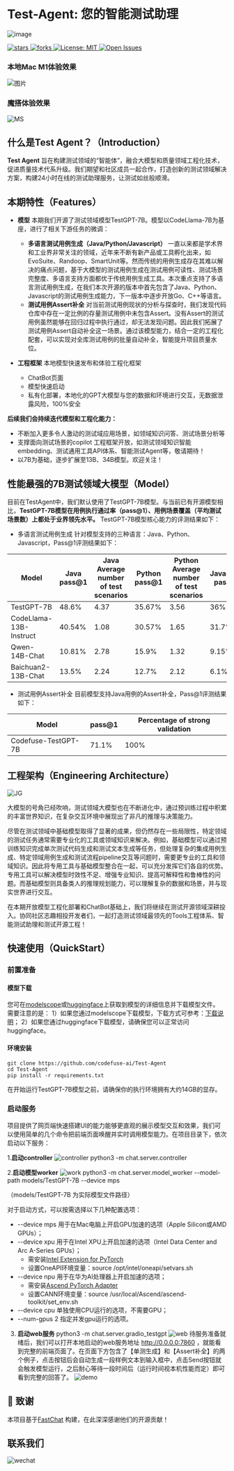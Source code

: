 # Test-Agent: 您的智能测试助理
![image](https://github.com/codefuse-ai/Test-Agent/assets/103973989/5737b652-1549-4242-bcb2-69e76603c5e6)


<p>
    <a href="https://github.com/codefuse-ai/Test-Agent">
        <img alt="stars" src="https://img.shields.io/github/stars/codefuse-ai/Test-Agent?style=social" />
    </a>
    <a href="https://github.com/codefuse-ai/Test-Agent">
        <img alt="forks" src="https://img.shields.io/github/forks/codefuse-ai/Test-Agent?style=social" />
    </a>
    <a href="https://github.com/codefuse-ai/Test-Agent/LICENCE">
      <img alt="License: MIT" src="https://badgen.net/badge/license/apache2.0/blue" />
    </a>
    <a href="https://github.com/codefuse-ai/Test-Agent/issues">
      <img alt="Open Issues" src="https://img.shields.io/github/issues-raw/codefuse-ai/Test-Agent" />
    </a>
</p>

### 本地Mac M1体验效果
![图片](https://github.com/codefuse-ai/Test-Agent/assets/103973989/8dba860f-c1bb-49d5-b9dd-a58e541562a6)

### 魔搭体验效果
![MS](https://github.com/codefuse-ai/Test-Agent/assets/103973989/0e50b258-44f9-4dc6-8e30-0a01cf62d02b)


## 什么是Test Agent？（Introduction）

**Test Agent** 旨在构建测试领域的“智能体”，融合大模型和质量领域工程化技术，促进质量技术代系升级。我们期望和社区成员一起合作，打造创新的测试领域解决方案，构建24小时在线的测试助理服务，让测试如丝般顺滑。
## 本期特性（Features）

* **模型** 本期我们开源了测试领域模型TestGPT-7B。模型以CodeLlama-7B为基座，进行了相关下游任务的微调：
  * **多语言测试用例生成（Java/Python/Javascript）** 一直以来都是学术界和工业界非常关注的领域，近年来不断有新产品或工具孵化出来，如EvoSuite、Randoop、SmartUnit等。然而传统的用例生成存在其难以解决的痛点问题，基于大模型的测试用例生成在测试用例可读性、测试场景完整度、多语言支持方面都优于传统用例生成工具。本次重点支持了多语言测试用例生成，在我们本次开源的版本中首先包含了Java、Python、Javascript的测试用例生成能力，下一版本中逐步开放Go、C++等语言。
  * **测试用例Assert补全**  对当前测试用例现状的分析与探查时，我们发现代码仓库中存在一定比例的存量测试用例中未包含Assert。没有Assert的测试用例虽然能够在回归过程中执行通过，却无法发现问题。因此我们拓展了测试用例Assert自动补全这一场景。通过该模型能力，结合一定的工程化配套，可以实现对全库测试用例的批量自动补全，智能提升项目质量水位。

* **工程框架** 本地模型快速发布和体验工程化框架
  - ChatBot页面
  - 模型快速启动
  - 私有化部署，本地化的GPT大模型与您的数据和环境进行交互，无数据泄露风险，100%安全

**后续我们会持续迭代模型和工程化能力：**
- 不断加入更多令人激动的测试域应用场景，如领域知识问答、测试场景分析等
- 支撑面向测试场景的copilot 工程框架开放，如测试领域知识智能embedding、测试通用工具API体系、智能测试Agent等，敬请期待！
- 以7B为基础，逐步扩展至13B、34B模型。欢迎关注！

## 性能最强的7B测试领域大模型（Model）
目前在TestAgent中，我们默认使用了TestGPT-7B模型。与当前已有开源模型相比，**TestGPT-7B模型在用例执行通过率（pass@1）、用例场景覆盖（平均测试场景数）上都处于业界领先水平。**
TestGPT-7B模型核心能力的评测结果如下：
- 多语言测试用例生成
针对模型支持的三种语言：Java、Python、Javascript，Pass@1评测结果如下：

| Model | Java pass@1 | Java Average number of test scenarios | Python pass@1 | Python Average number of test scenarios | Javascript pass@1 | Javascript Average number of test scenarios |
| --- | --- | --- | --- | --- | --- | --- |
| TestGPT-7B | 48.6% | 4.37 | 35.67% | 3.56 | 36% | 2.76 |
| CodeLlama-13B-Instruct | 40.54% | 1.08 | 30.57% | 1.65 | 31.7% | 3.13 |
| Qwen-14B-Chat | 10.81% | 2.78 | 15.9% | 1.32 | 9.15% | 4.22 |
| Baichuan2-13B-Chat | 13.5% | 2.24 | 12.7% | 2.12 | 6.1% | 3.31 |


- 测试用例Assert补全
目前模型支持Java用例的Assert补全，Pass@1评测结果如下：

| Model | pass@1 | Percentage of strong validation |
| --- | --- | --- |
| Codefuse-TestGPT-7B | 71.1% | 100% |


## 工程架构（Engineering Architecture）
![JG](https://github.com/codefuse-ai/Test-Agent/assets/103973989/1b61beff-df59-4ab3-843c-266413c8dbc4)

大模型的号角已经吹响，测试领域大模型也在不断进化中，通过预训练过程中积累的丰富世界知识，在复杂交互环境中展现出了非凡的推理与决策能力。

尽管在测试领域中基础模型取得了显著的成果，但仍然存在一些局限性，特定领域的测试任务通常需要专业化的工具或领域知识来解决。例如，基础模型可以通过预训练知识完成单次测试代码生成和测试文本生成等任务，但处理复杂的集成用例生成、特定领域用例生成和测试流程pipeline交互等问题时，需要更专业的工具和领域知识。因此将专用工具与基础模型整合在一起，可以充分发挥它们各自的优势。专用工具可以解决模型时效性不足、增强专业知识、提高可解释性和鲁棒性的问题。而基础模型则具备类人的推理规划能力，可以理解复杂的数据和场景，并与现实世界进行交互。

在本期开放模型工程化部署和ChatBot基础上，我们将继续在测试开源领域深耕投入。协同社区志趣相投开发者们，一起打造测试领域最领先的Tools工程体系、智能测试助理和测试开源工程！

## 快速使用（QuickStart）
### 前置准备

#### 模型下载

您可在[modelscope](https://modelscope.cn/models/codefuse-ai/TestGPT-7B)或[huggingface](https://huggingface.co/codefuse-ai/TestGPT-7B)上获取到模型的详细信息并下载模型文件。
需要注意的是：
1）如果您通过modelscope下载模型，下载方式可参考：[下载说明](https://www.modelscope.cn/docs/%E6%A8%A1%E5%9E%8B%E7%9A%84%E4%B8%8B%E8%BD%BD#%E4%BD%BF%E7%94%A8Git%E4%B8%8B%E8%BD%BD%E6%A8%A1%E5%9E%8B)；
2）如果您通过huggingface下载模型，请确保您可以正常访问huggingface。

#### 环境安装

```plain
git clone https://github.com/codefuse-ai/Test-Agent
cd Test-Agent
pip install -r requirements.txt
```

在开始运行TestGPT-7B模型之前，请确保你的执行环境拥有大约14GB的显存。
### 启动服务

项目提供了网页端快速搭建UI的能力能够更直观的展示模型交互和效果，我们可以使用简单的几个命令把前端页面唤醒并实时调用模型能力。在项目目录下，依次启动以下服务：

1.**启动controller**
![controller](https://github.com/codefuse-ai/Test-Agent/assets/103973989/e68ce187-c9f1-4ce8-9d59-ff9d8348d0ac)
python3 -m chat.server.controller

2.**启动模型worker**
![work](https://github.com/codefuse-ai/Test-Agent/assets/103973989/073e4e79-4005-4c98-87f7-0eaa0b2b1e22)
python3 -m chat.server.model_worker --model-path models/TestGPT-7B --device mps

（models/TestGPT-7B 为实际模型文件路径）

对于启动方式，可以按需选择以下几种配置选项：
- --device mps 用于在Mac电脑上开启GPU加速的选项（Apple Silicon或AMD GPUs）；
- --device xpu 用于在Intel XPU上开启加速的选项（Intel Data Center and Arc A-Series GPUs）；
  - 需安装[Intel Extension for PyTorch](https://intel.github.io/intel-extension-for-pytorch/xpu/latest/tutorials/installation.html)
  - 设置OneAPI环境变量：source /opt/intel/oneapi/setvars.sh
- --device npu 用于在华为AI处理器上开启加速的选项；
  - 需安装[Ascend PyTorch Adapter](https://github.com/Ascend/pytorch)
  - 设置CANN环境变量：source /usr/local/Ascend/ascend-toolkit/set_env.sh
- --device cpu 单独使用CPU运行的选项，不需要GPU；
- --num-gpus 2 指定并发gpu运行的选项。

3. **启动web服务**
python3 -m chat.server.gradio_testgpt
![web](https://github.com/codefuse-ai/Test-Agent/assets/103973989/340dae35-573b-4046-a3e8-e87a91453601)
待服务准备就绪后，我们可以打开本地启动的web服务地址 http://0.0.0.0:7860 ，就能看到完整的前端页面了。在页面下方包含了【单测生成】和【Assert补全】的两个例子，点击按钮后会自动生成一段样例文本到输入框中，点击Send按钮就会触发模型运行，之后耐心等待一段时间后（运行时间视本机性能而定）即可看到完整的回答了。
![demo](https://github.com/codefuse-ai/Test-Agent/assets/103973989/fd24274c-729b-4ce7-8763-a083b39300fb)

## 🤗 致谢
本项目基于[FastChat](https://github.com/lm-sys/FastChat) 构建，在此深深感谢他们的开源贡献！

## 联系我们
![wechat](https://github.com/codefuse-ai/Test-Agent/assets/106229399/8bee5103-2b19-4325-a2a7-3c4f6f612847)


